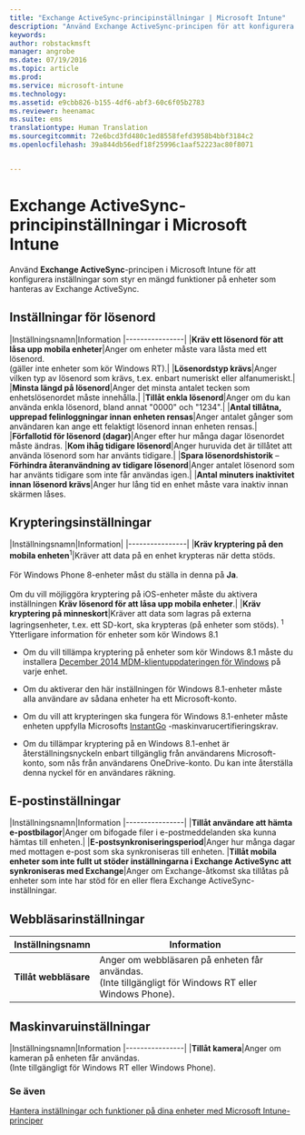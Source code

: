 ```yaml
---
title: "Exchange ActiveSync-principinställningar | Microsoft Intune"
description: "Använd Exchange ActiveSync-principen för att konfigurera inställningar som låter dig styra funktioner och funktionalitet på enheter som hanteras av Exchange ActiveSync."
keywords: 
author: robstackmsft
manager: angrobe
ms.date: 07/19/2016
ms.topic: article
ms.prod: 
ms.service: microsoft-intune
ms.technology: 
ms.assetid: e9cbb826-b155-4df6-abf3-60c6f05b2783
ms.reviewer: heenamac
ms.suite: ems
translationtype: Human Translation
ms.sourcegitcommit: 72e6bcd3fd480c1ed8558fefd3958b4bbf3184c2
ms.openlocfilehash: 39a844db56edf18f25996c1aaf52223ac80f8071


---
```


# Exchange ActiveSync-principinställningar i Microsoft Intune
Använd **Exchange ActiveSync**-principen i Microsoft Intune för att konfigurera inställningar som styr en mängd funktioner på enheter som hanteras av Exchange ActiveSync.


## Inställningar för lösenord

|Inställningsnamn|Information
|----------------|
|**Kräv ett lösenord för att låsa upp mobila enheter**|Anger om enheter måste vara låsta med ett lösenord.<br>(gäller inte enheter som kör Windows RT).|
|**Lösenordstyp krävs**|Anger vilken typ av lösenord som krävs, t.ex. enbart numeriskt eller alfanumeriskt.|
|**Minsta längd på lösenord**|Anger det minsta antalet tecken som enhetslösenordet måste innehålla.|
|**Tillåt enkla lösenord**|Anger om du kan använda enkla lösenord, bland annat "0000" och "1234".|
|**Antal tillåtna, upprepad felinloggningar innan enheten rensas**|Anger antalet gånger som användaren kan ange ett felaktigt lösenord innan enheten rensas.|
|**Förfallotid för lösenord (dagar)**|Anger efter hur många dagar lösenordet måste ändras.
|**Kom ihåg tidigare lösenord**|Anger huruvida det är tillåtet att använda lösenord som har använts tidigare.|
|**Spara lösenordshistorik** – **Förhindra återanvändning av tidigare lösenord**|Anger antalet lösenord som har använts tidigare som inte får användas igen.|
|**Antal minuters inaktivitet innan lösenord krävs**|Anger hur lång tid en enhet måste vara inaktiv innan skärmen låses.

## Krypteringsinställningar

|Inställningsnamn|Information|
|----------------|
|**Kräv kryptering på den mobila enheten**<sup>1</sup>|Kräver att data på en enhet krypteras när detta stöds.<br><br>För Windows Phone 8-enheter måst du ställa in denna på **Ja**.<br /><br />Om du vill möjliggöra kryptering på iOS-enheter måste du aktivera inställningen **Kräv lösenord för att låsa upp mobila enheter**.|
|**Kräv kryptering på minneskort**|Kräver att data som lagras på externa lagringsenheter, t.ex. ett SD-kort, ska krypteras (på enheter som stöds).
<sup>1</sup> Ytterligare information för enheter som kör Windows 8.1

-   Om du vill tillämpa kryptering på enheter som kör Windows 8.1 måste du installera [December 2014 MDM-klientuppdateringen för Windows](http://support.microsoft.com/kb/3013816) på varje enhet.

-   Om du aktiverar den här inställningen för Windows 8.1-enheter måste alla användare av sådana enheter ha ett Microsoft-konto.

-   Om du vill att krypteringen ska fungera för Windows 8.1-enheter måste enheten uppfylla Microsofts [InstantGo](http://blogs.windows.com/bloggingwindows/2014/06/19/instantgo-a-better-way-to-sleep/) -maskinvarucertifieringskrav.

-   Om du tillämpar kryptering på en Windows 8.1-enhet är återställningsnyckeln enbart tillgänglig från användarens Microsoft-konto, som nås från användarens OneDrive-konto. Du kan inte återställa denna nyckel för en användares räkning.

## E-postinställningar

|Inställningsnamn|Information
|----------------|
|**Tillåt användare att hämta e-postbilagor**|Anger om bifogade filer i e-postmeddelanden ska kunna hämtas till enheten.|
|**E-postsynkroniseringsperiod**|Anger hur många dagar med mottagen e-post som ska synkroniseras till enheten.
|**Tillåt mobila enheter som inte fullt ut stöder inställningarna i Exchange ActiveSync att synkroniseras med Exchange**|Anger om Exchange-åtkomst ska tillåtas på enheter som inte har stöd för en eller flera Exchange ActiveSync-inställningar.

## Webbläsarinställningar

|Inställningsnamn|Information
|----------------|-
|**Tillåt webbläsare**|Anger om webbläsaren på enheten får användas.<br>(Inte tillgängligt för Windows RT eller Windows Phone).

## Maskinvaruinställningar

|Inställningsnamn|Information
|----------------|
|**Tillåt kamera**|Anger om kameran på enheten får användas.<br>(Inte tillgängligt för Windows RT eller Windows Phone).



### Se även
[Hantera inställningar och funktioner på dina enheter med Microsoft Intune-principer](manage-settings-and-features-on-your-devices-with-microsoft-intune-policies.md)



<!--HONumber=Jul16_HO5-->


